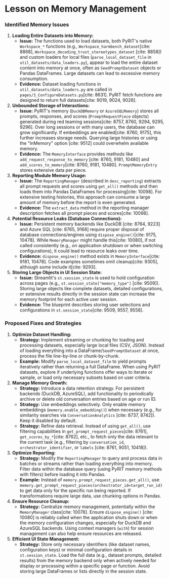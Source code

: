 # Lesson on Memory Management

### Identified Memory Issues

1.  **Loading Entire Datasets into Memory:**
    * **Issue:** The functions used to load datasets, both PyRIT's native `Workspace_*` functions (e.g., `Workspace_harmbench_dataset`[cite: 8868], `Workspace_decoding_trust_stereotypes_dataset` [cite: 8858]) and custom loaders for local files (`parse_local_dataset_file` in `util_datasets/data_loaders.py`), appear to load the entire dataset content into memory at once, often as `SeedPromptDataset` objects or Pandas DataFrames. Large datasets can lead to excessive memory consumption.
    * **Evidence:** Dataset loading functions in `util_datasets/data_loaders.py` are called in `pages/3_ConfigureDatasets.py`[cite: 8631]. PyRIT fetch functions are designed to return full datasets[cite: 9019, 9024, 9028].
2.  **Unbounded Storage of Interactions:**
    * **Issue:** PyRIT's memory (`DuckDBMemory` or `AzureSQLMemory`) stores all prompts, responses, and scores (`PromptRequestPiece` objects) generated during red teaming sessions[cite: 8757, 8760, 9294, 9295, 9296]. Over long sessions or with many users, the database can grow significantly. If embeddings are enabled[cite: 8760, 9175], this further increases storage needs. Querying large histories or using the "InMemory" option [cite: 9512] could overwhelm available memory.
    * **Evidence:** The `MemoryInterface` provides methods like `add_request_response_to_memory` [cite: 8760, 9181, 10480] and `add_scores_to_memory`[cite: 8760, 9181, 10480]. `PromptMemoryEntry` stores extensive data per piece.
3.  **Reporting Module Memory Usage:**
    * **Issue:** The `ReportingManager` (described in `desc_reporting`) extracts all prompt requests and scores using `get_all()` methods and then loads them into Pandas DataFrames for processing[cite: 10098]. For extensive testing histories, this approach can consume a large amount of memory before the report is even generated.
    * **Evidence:** The `extract_data` method in the reporting manager description fetches all prompt pieces and scores[cite: 10098].
4.  **Potential Resource Leaks (Database Connections):**
    * **Issue:** Persistent memory backends like DuckDB [cite: 8764, 9223] and Azure SQL [cite: 8765, 9168] require proper disposal of database connections/engines using `dispose_engine()`[cite: 9175, 10478]. While `MemoryManager` might handle this[cite: 10080], if not called consistently (e.g., on application shutdown or when switching configurations), it could lead to resource leaks over time.
    * **Evidence:** `dispose_engine()` method exists in `MemoryInterface`[cite: 9181, 10478]. Code examples sometimes omit cleanup[cite: 9305], although some include it[cite: 9293].
5.  **Storing Large Objects in UI Session State:**
    * **Issue:** Streamlit's `st.session_state` is used to hold configuration across pages (e.g., `st.session_state["memory_type"]` [cite: 9509]). Storing large objects like complete datasets, detailed configurations, or extensive results directly in the session state can increase the memory footprint for each active user session.
    * **Evidence:** The blueprint describes storing user selections and configurations in `st.session_state`[cite: 9509, 9557, 9558].

### Proposed Fixes and Strategies

1.  **Optimize Dataset Handling:**
    * **Strategy:** Implement streaming or chunking for loading and processing datasets, especially large local files (CSV, JSON). Instead of loading everything into a DataFrame/`SeedPromptDataset` at once, process the file line-by-line or chunk-by-chunk.
    * **Example:** Modify `parse_local_dataset_file` to yield prompts iteratively rather than returning a full DataFrame. When using PyRIT datasets, explore if underlying functions offer ways to iterate or sample, or load only necessary subsets based on user criteria.
2.  **Manage Memory Growth:**
    * **Strategy:** Introduce a data retention strategy. For persistent backends (DuckDB, AzureSQL), add functionality to periodically archive or delete old conversation entries based on age or run ID.
    * **Strategy:** Use embeddings selectively. Only enable memory embeddings (`memory.enable_embedding()`) when necessary (e.g., for similarity searches via `ConversationAnalytics` [cite: 8737, 8742]). Keep it disabled by default.
    * **Strategy:** Refine data retrieval. Instead of using `get_all()`, use filtering capabilities in `get_prompt_request_pieces`[cite: 8761], `get_scores_by_*`[cite: 8762], etc., to fetch only the data relevant to the current task (e.g., filtering by `conversation_id`, `orchestrator_identifier`, or `labels` [cite: 8761, 9051, 10418]).
3.  **Optimize Reporting:**
    * **Strategy:** Modify the `ReportingManager` to query and process data in batches or streams rather than loading everything into memory. Filter data within the database query (using PyRIT memory methods with filters) before loading it into Pandas.
    * **Example:** Instead of `memory.prompt_request_pieces.get_all()`, use `memory.get_prompt_request_pieces(orchestrator_id=target_run_id)` to get data only for the specific run being reported. If transformations require large data, use chunking options in Pandas.
4.  **Ensure Resource Cleanup:**
    * **Strategy:** Centralize memory management, potentially within the `MemoryManager` class[cite: 10078]. Ensure `dispose_engine()` [cite: 10080] is reliably called when the application shuts down or when the memory configuration changes, especially for DuckDB and AzureSQL backends. Using context managers (`with`) for session management can also help ensure resources are released.
5.  **Efficient UI State Management:**
    * **Strategy:** Store only necessary identifiers (like dataset names, configuration keys) or minimal configuration details in `st.session_state`. Load the full data (e.g., dataset prompts, detailed results) from the memory backend only when actively needed for display or processing within a specific page or function. Avoid storing large DataFrames or lists directly in the session state.
